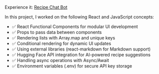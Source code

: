 Experience it: [Recipe Chat Bot]([url](https://recipechatbot.netlify.app/))

In this project, I worked on the following React and JavaScript concepts:

- ✅ React Functional Components for modular UI development  
- ✅ Props to pass data between components  
- ✅ Rendering lists with Array.map and unique keys  
- ✅ Conditional rendering for dynamic UI updates  
- ✅ Using external libraries (react-markdown for Markdown support)  
- ✅ Hugging Face API integration for AI-powered recipe suggestions  
- ✅ Handling async operations with Async/Await  
- ✅ Environment variables (.env) for secure API key storage  

